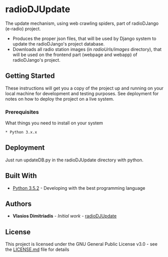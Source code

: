 # radioDJUpdate
The update mechanism, using web crawling spiders, part of radioDJango (e-radio) project. 
* Produces the proper json files, that will be used by Django system to update the radioDJango's project database.
* Downloads all radio station images (in _radioUrls/images_ directory), that will be used on the frontend part (webpage and webapp) of radioDJango's project.

## Getting Started

These instructions will get you a copy of the project up and running on your local machine for development and testing purposes. See deployment for notes on how to deploy the project on a live system.

### Prerequisites

What things you need to install on your system

```
* Python 3.x.x
```

## Deployment

Just run updateDB.py in the radioDJUpdate directory with python.

## Built With

* [Python 3.5.2](http://www.python.org/) - Developing with the best programming language

## Authors

* **Vlasios Dimitriadis** - *Initial work* - [radioDJUpdate](https://github.com/bdimitriadis/radioDJUpdate)


## License

This project is licensed under the GNU General Public License v3.0 - see the [LICENSE.md](LICENSE.md) file for details


